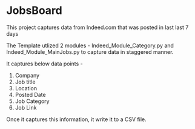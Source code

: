 # JobsBoard

This project captures data from Indeed.com that was posted in last last 7 days

The Template utlized 2 modules - Indeed_Module_Category.py and Indeed_Module_MainJobs.py to capture data in staggered manner.

It captures below data points -
  1) Company 
  2) Job title
  3) Location
  4) Posted Date
  5) Job Category
  6) Job Link
  
Once it captures this information, it write it to a CSV file.
  
